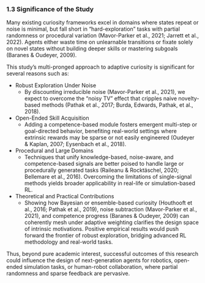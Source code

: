 ### 1.3 Significance of the Study

Many existing curiosity frameworks excel in domains where states repeat or noise is minimal, but fall short in “hard-exploration” tasks with partial randomness or procedural variation (Mavor-Parker et al., 2021; Jarrett et al., 2022). Agents either waste time on unlearnable transitions or fixate solely on novel states without building deeper skills or mastering subgoals (Baranes & Oudeyer, 2009).

This study’s multi-pronged approach to adaptive curiosity is significant for several reasons such as:
- Robust Exploration Under Noise
  - By discounting irreducible noise (Mavor-Parker et al., 2021), we expect to overcome the “noisy TV” effect that cripples naive novelty-based methods (Pathak et al., 2017; Burda, Edwards, Pathak, et al., 2018).
- Open-Ended Skill Acquisition
  - Adding a competence-based module fosters emergent multi-step or goal-directed behavior, benefiting real-world settings where extrinsic rewards may be sparse or not easily engineered (Oudeyer & Kaplan, 2007; Eysenbach et al., 2018).
- Procedural and Large Domains
  - Techniques that unify knowledge-based, noise-aware, and competence-based signals are better poised to handle large or procedurally generated tasks (Raileanu & Rocktäschel, 2020; Bellemare et al., 2016). Overcoming the limitations of single-signal methods yields broader applicability in real-life or simulation-based RL.
- Theoretical and Practical Contributions
  - Showing how Bayesian or ensemble-based curiosity (Houthooft et al., 2016; Pathak et al., 2019), noise subtraction (Mavor-Parker et al., 2021), and competence progress (Baranes & Oudeyer, 2009) can coherently mesh under adaptive weighting clarifies the design space of intrinsic motivations. Positive empirical results would push forward the frontier of robust exploration, bridging advanced RL methodology and real-world tasks.

Thus, beyond pure academic interest, successful outcomes of this research could influence the design of next-generation agents for robotics, open-ended simulation tasks, or human-robot collaboration, where partial randomness and sparse feedback are pervasive.
